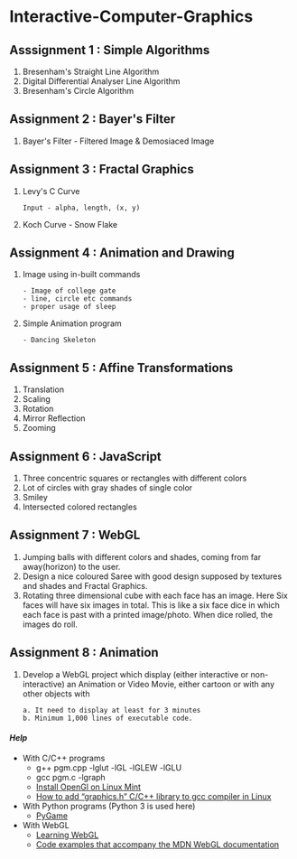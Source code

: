 #	Interactive-Computer-Graphics

##	Asssignment 1 : Simple Algorithms
1.	Bresenham's Straight Line Algorithm
2.	Digital Differential Analyser Line Algorithm
3.	Bresenham's Circle Algorithm

##	Assignment 2 : Bayer's Filter
1.	Bayer's Filter - Filtered Image & Demosiaced Image

##	Assignment 3 : Fractal Graphics
1.	Levy's C Curve
	```
	Input - alpha, length, (x, y)
	```
2.	Koch Curve - Snow Flake

##	Assignment 4 : Animation and Drawing
1.	Image using in-built commands
	```
	- Image of college gate
	- line, circle etc commands
	- proper usage of sleep
	```
2.	Simple Animation program
	```
	- Dancing Skeleton
	```

##	Assignment 5 : Affine Transformations
1.	Translation
2.	Scaling
3.	Rotation
4.	Mirror Reflection
5.	Zooming

##	Assignment 6 : JavaScript
1.	Three concentric squares or rectangles with different colors
2.	Lot of circles with gray shades of single color
3.	Smiley
4.	Intersected colored rectangles

##	Assignment 7 : WebGL
1.	Jumping balls with different colors and shades, coming from far away(horizon) to the user.
2.	Design a nice coloured Saree with good design supposed by textures and shades and Fractal Graphics.
3.	Rotating three dimensional cube with each face has an image. Here Six faces will have six images in total. This is like a six face dice in which each face is past with a printed image/photo. When dice rolled, the images do roll.

##	Assignment 8 : Animation
1.	Develop a WebGL project which display (either interactive or non-interactive) an Animation or Video Movie, either cartoon or with any other objects with
	```
	a. It need to display at least for 3 minutes
	b. Minimum 1,000 lines of executable code.
	```

####	_Help_
*	With C/C++ programs
	*	g++ pgm.cpp -lglut -lGL -lGLEW -lGLU
	*	gcc pgm.c -lgraph
	*	[Install OpenGl on Linux Mint](https://www.wikihow.com/Install-Mesa-(OpenGL)-on-Linux-Mint "Install OpenGl on Linux Mint")
	*	[How to add “graphics.h” C/C++ library to gcc compiler in Linux](https://www.geeksforgeeks.org/add-graphics-h-c-library-gcc-compiler-linux/ "How to add “graphics.h” C/C++ library to gcc compiler in Linux")
*	With Python programs (Python 3 is used here)
	*	[PyGame](https://www.pygame.org/docs/)
*	With WebGL
	*	[Learning WebGL](https://github.com/gpjt/webgl-lessons)
	*	[Code examples that accompany the MDN WebGL documentation](https://github.com/mdn/webgl-examples)
